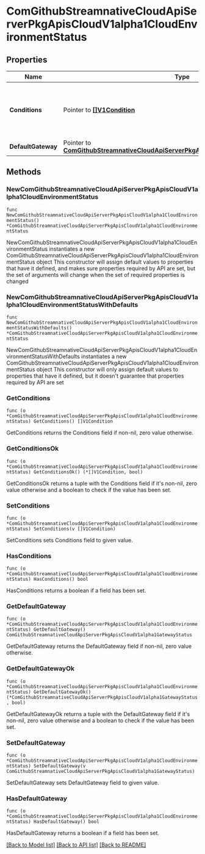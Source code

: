 # ComGithubStreamnativeCloudApiServerPkgApisCloudV1alpha1CloudEnvironmentStatus

## Properties

Name | Type | Description | Notes
------------ | ------------- | ------------- | -------------
**Conditions** | Pointer to [**[]V1Condition**](V1Condition.md) | Conditions contains details for the current state of underlying resource | [optional] 
**DefaultGateway** | Pointer to [**ComGithubStreamnativeCloudApiServerPkgApisCloudV1alpha1GatewayStatus**](ComGithubStreamnativeCloudApiServerPkgApisCloudV1alpha1GatewayStatus.md) |  | [optional] 

## Methods

### NewComGithubStreamnativeCloudApiServerPkgApisCloudV1alpha1CloudEnvironmentStatus

`func NewComGithubStreamnativeCloudApiServerPkgApisCloudV1alpha1CloudEnvironmentStatus() *ComGithubStreamnativeCloudApiServerPkgApisCloudV1alpha1CloudEnvironmentStatus`

NewComGithubStreamnativeCloudApiServerPkgApisCloudV1alpha1CloudEnvironmentStatus instantiates a new ComGithubStreamnativeCloudApiServerPkgApisCloudV1alpha1CloudEnvironmentStatus object
This constructor will assign default values to properties that have it defined,
and makes sure properties required by API are set, but the set of arguments
will change when the set of required properties is changed

### NewComGithubStreamnativeCloudApiServerPkgApisCloudV1alpha1CloudEnvironmentStatusWithDefaults

`func NewComGithubStreamnativeCloudApiServerPkgApisCloudV1alpha1CloudEnvironmentStatusWithDefaults() *ComGithubStreamnativeCloudApiServerPkgApisCloudV1alpha1CloudEnvironmentStatus`

NewComGithubStreamnativeCloudApiServerPkgApisCloudV1alpha1CloudEnvironmentStatusWithDefaults instantiates a new ComGithubStreamnativeCloudApiServerPkgApisCloudV1alpha1CloudEnvironmentStatus object
This constructor will only assign default values to properties that have it defined,
but it doesn't guarantee that properties required by API are set

### GetConditions

`func (o *ComGithubStreamnativeCloudApiServerPkgApisCloudV1alpha1CloudEnvironmentStatus) GetConditions() []V1Condition`

GetConditions returns the Conditions field if non-nil, zero value otherwise.

### GetConditionsOk

`func (o *ComGithubStreamnativeCloudApiServerPkgApisCloudV1alpha1CloudEnvironmentStatus) GetConditionsOk() (*[]V1Condition, bool)`

GetConditionsOk returns a tuple with the Conditions field if it's non-nil, zero value otherwise
and a boolean to check if the value has been set.

### SetConditions

`func (o *ComGithubStreamnativeCloudApiServerPkgApisCloudV1alpha1CloudEnvironmentStatus) SetConditions(v []V1Condition)`

SetConditions sets Conditions field to given value.

### HasConditions

`func (o *ComGithubStreamnativeCloudApiServerPkgApisCloudV1alpha1CloudEnvironmentStatus) HasConditions() bool`

HasConditions returns a boolean if a field has been set.

### GetDefaultGateway

`func (o *ComGithubStreamnativeCloudApiServerPkgApisCloudV1alpha1CloudEnvironmentStatus) GetDefaultGateway() ComGithubStreamnativeCloudApiServerPkgApisCloudV1alpha1GatewayStatus`

GetDefaultGateway returns the DefaultGateway field if non-nil, zero value otherwise.

### GetDefaultGatewayOk

`func (o *ComGithubStreamnativeCloudApiServerPkgApisCloudV1alpha1CloudEnvironmentStatus) GetDefaultGatewayOk() (*ComGithubStreamnativeCloudApiServerPkgApisCloudV1alpha1GatewayStatus, bool)`

GetDefaultGatewayOk returns a tuple with the DefaultGateway field if it's non-nil, zero value otherwise
and a boolean to check if the value has been set.

### SetDefaultGateway

`func (o *ComGithubStreamnativeCloudApiServerPkgApisCloudV1alpha1CloudEnvironmentStatus) SetDefaultGateway(v ComGithubStreamnativeCloudApiServerPkgApisCloudV1alpha1GatewayStatus)`

SetDefaultGateway sets DefaultGateway field to given value.

### HasDefaultGateway

`func (o *ComGithubStreamnativeCloudApiServerPkgApisCloudV1alpha1CloudEnvironmentStatus) HasDefaultGateway() bool`

HasDefaultGateway returns a boolean if a field has been set.


[[Back to Model list]](../README.md#documentation-for-models) [[Back to API list]](../README.md#documentation-for-api-endpoints) [[Back to README]](../README.md)


